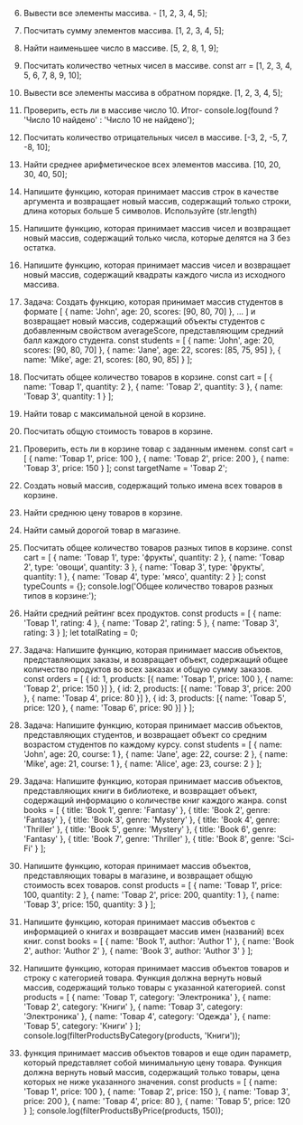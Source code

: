 6. Вывести все элементы массива. - [1, 2, 3, 4, 5];

7. Посчитать сумму элементов массива. [1, 2, 3, 4, 5];

8. Найти наименьшее число в массиве. [5, 2, 8, 1, 9];

9. Посчитать количество четных чисел в массиве. const arr = [1, 2, 3, 4, 5, 6, 7, 8, 9, 10];

10. Вывести все элементы массива в обратном порядке. [1, 2, 3, 4, 5];

11. Проверить, есть ли в массиве число 10. Итог- console.log(found ? 'Число 10 найдено' : 'Число 10 не найдено');

12. Посчитать количество отрицательных чисел в массиве.
    [-3, 2, -5, 7, -8, 10];
13. Найти среднее арифметическое всех элементов массива.
    [10, 20, 30, 40, 50];

25. Напишите функцию, которая принимает массив строк в качестве аргумента и возвращает новый массив, содержащий только строки, длина которых больше 5 символов. Используйте (str.length)


27. Напишите функцию, которая принимает массив чисел и возвращает новый массив, содержащий только числа, которые делятся на 3 без остатка.

28. Напишите функцию, которая принимает массив чисел и возвращает новый массив, содержащий квадраты каждого числа из исходного массива.

29. Задача: Создать функцию, которая принимает массив студентов в формате
    [ { name: 'John', age: 20, scores: [90, 80, 70] }, ... ]
    и возвращает новый массив, содержащий объекты студентов с добавленным свойством averageScore, представляющим средний балл каждого студента.
    const students = [
    { name: 'John', age: 20, scores: [90, 80, 70] },
    { name: 'Jane', age: 22, scores: [85, 75, 95] },
    { name: 'Mike', age: 21, scores: [80, 90, 85] }
    ];

30. Посчитать общее количество товаров в корзине.
    const cart = [
    { name: 'Товар 1', quantity: 2 },
    { name: 'Товар 2', quantity: 3 },
    { name: 'Товар 3', quantity: 1 }
    ];

31. Найти товар с максимальной ценой в корзине.

32. Посчитать общую стоимость товаров в корзине.

33. Проверить, есть ли в корзине товар с заданным именем.
    const cart = [
    { name: 'Товар 1', price: 100 },
    { name: 'Товар 2', price: 200 },
    { name: 'Товар 3', price: 150 }
    ];
    const targetName = 'Товар 2';

34. Создать новый массив, содержащий только имена всех товаров в корзине.

35. Найти среднюю цену товаров в корзине.

36. Найти самый дорогой товар в магазине.

37. Посчитать общее количество товаров разных типов в корзине.
    const cart = [
    { name: 'Товар 1', type: 'фрукты', quantity: 2 },
    { name: 'Товар 2', type: 'овощи', quantity: 3 },
    { name: 'Товар 3', type: 'фрукты', quantity: 1 },
    { name: 'Товар 4', type: 'мясо', quantity: 2 }
    ];
    const typeCounts = {};
    console.log('Общее количество товаров разных типов в корзине:');

38. Найти средний рейтинг всех продуктов.
    const products = [
    { name: 'Товар 1', rating: 4 },
    { name: 'Товар 2', rating: 5 },
    { name: 'Товар 3', rating: 3 }
    ];
    let totalRating = 0;

39. Задача: Напишите функцию, которая принимает массив объектов, представляющих заказы, и возвращает объект, содержащий общее количество продуктов во всех заказах и общую сумму заказов.
    const orders = [
    { id: 1, products: [{ name: 'Товар 1', price: 100 }, { name: 'Товар 2', price: 150 }] },
    { id: 2, products: [{ name: 'Товар 3', price: 200 }, { name: 'Товар 4', price: 80 }] },
    { id: 3, products: [{ name: 'Товар 5', price: 120 }, { name: 'Товар 6', price: 90 }] }
    ];

40. Задача: Напишите функцию, которая принимает массив объектов, представляющих студентов, и возвращает объект со средним возрастом студентов по каждому курсу.
    const students = [
    { name: 'John', age: 20, course: 1 },
    { name: 'Jane', age: 22, course: 2 },
    { name: 'Mike', age: 21, course: 1 },
    { name: 'Alice', age: 23, course: 2 }
    ];

41. Задача: Напишите функцию, которая принимает массив объектов, представляющих книги в библиотеке, и возвращает объект, содержащий информацию о количестве книг каждого жанра.
    const books = [
    { title: 'Book 1', genre: 'Fantasy' },
    { title: 'Book 2', genre: 'Fantasy' },
    { title: 'Book 3', genre: 'Mystery' },
    { title: 'Book 4', genre: 'Thriller' },
    { title: 'Book 5', genre: 'Mystery' },
    { title: 'Book 6', genre: 'Fantasy' },
    { title: 'Book 7', genre: 'Thriller' },
    { title: 'Book 8', genre: 'Sci-Fi' }
    ];

42. Напишите функцию, которая принимает массив объектов, представляющих товары в магазине, и возвращает общую стоимость всех товаров.
    const products = [
    { name: 'Товар 1', price: 100, quantity: 2 },
    { name: 'Товар 2', price: 200, quantity: 1 },
    { name: 'Товар 3', price: 150, quantity: 3 }
    ];


44. Напишите функцию, которая принимает массив объектов с информацией о книгах и возвращает массив имен (названий) всех книг.
    const books = [
    { name: 'Book 1', author: 'Author 1' },
    { name: 'Book 2', author: 'Author 2' },
    { name: 'Book 3', author: 'Author 3' }
    ];

45. Напишите функцию, которая принимает массив объектов товаров и строку с категорией товара. Функция должна вернуть новый массив, содержащий только товары с указанной категорией.
    const products = [
    { name: 'Товар 1', category: 'Электроника' },
    { name: 'Товар 2', category: 'Книги' },
    { name: 'Товар 3', category: 'Электроника' },
    { name: 'Товар 4', category: 'Одежда' },
    { name: 'Товар 5', category: 'Книги' }
    ];
    console.log(filterProductsByCategory(products, 'Книги'));

46. функция принимает массив объектов товаров и еще один параметр, который представляет собой минимальную цену товара. Функция должна вернуть новый массив, содержащий только товары, цена которых не ниже указанного значения.
    const products = [
    { name: 'Товар 1', price: 100 },
    { name: 'Товар 2', price: 150 },
    { name: 'Товар 3', price: 200 },
    { name: 'Товар 4', price: 80 },
    { name: 'Товар 5', price: 120 }
    ];
    console.log(filterProductsByPrice(products, 150));
